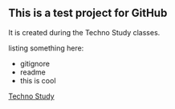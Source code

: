 ## This is a test project for GitHub
 It is created during the Techno Study classes.
 
 listing something here:
 * gitignore
 * readme
 * this is cool
 
 [Techno Study](www.technostudy.com)
 